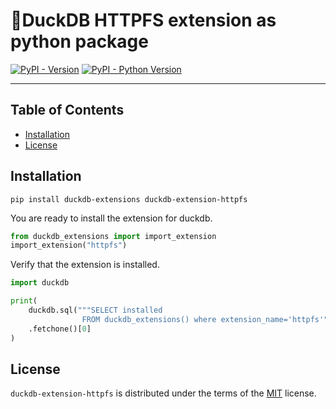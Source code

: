 # 🦆DuckDB HTTPFS extension as python package

[![PyPI - Version](https://img.shields.io/pypi/v/duckdb-extension-httpfs.svg)](https://pypi.org/project/duckdb-extension-httpfs)
[![PyPI - Python Version](https://img.shields.io/pypi/pyversions/duckdb-extension-httpfs.svg)](https://pypi.org/project/duckdb-extension-httpfs)

-----

## Table of Contents

- [Installation](#installation)
- [License](#license)


## Installation
```console
pip install duckdb-extensions duckdb-extension-httpfs
```
You are ready to install the extension for duckdb.
```python
from duckdb_extensions import import_extension
import_extension("httpfs")
```

Verify that the extension is installed.
```python
import duckdb

print(
    duckdb.sql("""SELECT installed
                FROM duckdb_extensions() where extension_name='httpfs'""")
    .fetchone()[0]
)
```

## License

`duckdb-extension-httpfs` is distributed under the terms of the [MIT](https://spdx.org/licenses/MIT.html) license.
